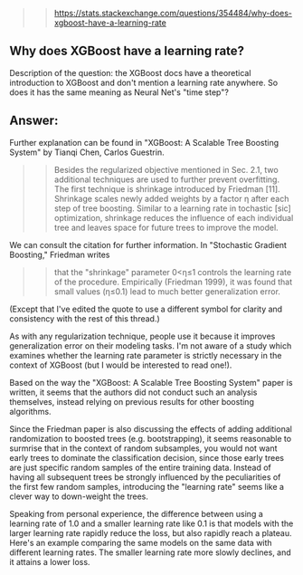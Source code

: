 
>> https://stats.stackexchange.com/questions/354484/why-does-xgboost-have-a-learning-rate

## Why does XGBoost have a learning rate?

Description of the question: the XGBoost docs have a theoretical introduction to XGBoost and don't mention a learning rate anywhere. So 
does it has the same meaning as Neural Net's "time step"?

## Answer:

Further explanation can be found in "XGBoost: A Scalable Tree Boosting System" by Tianqi Chen, Carlos Guestrin.

>> Besides the regularized objective mentioned in Sec. 2.1, two additional techniques are used to further prevent overfitting. 
>> The first technique is shrinkage introduced by Friedman [11]. 
>> Shrinkage scales newly added weights by a factor η after each step of tree boosting. 
>> Similar to a learning rate in tochastic [sic] optimization, 
>> shrinkage reduces the influence of each individual tree and leaves space for future trees to improve the model.

We can consult the citation for further information. In "Stochastic Gradient Boosting," Friedman writes

>> that the "shrinkage" parameter 0<η≤1 controls the learning rate of the procedure.
>> Empirically (Friedman 1999), it was found that small values (η≤0.1) lead to much better generalization error.

(Except that I've edited the quote to use a different symbol for clarity and consistency with the rest of this thread.)

As with any regularization technique, people use it because it improves generalization error on their modeling tasks. 
I'm not aware of a study which examines whether the learning rate parameter is strictly necessary in the context of XGBoost 
(but I would be interested to read one!). 

Based on the way the "XGBoost: A Scalable Tree Boosting System" paper is written, 
it seems that the authors did not conduct such an analysis themselves, 
instead relying on previous results for other boosting algorithms.

Since the Friedman paper is also discussing the effects of adding additional randomization to boosted trees 
(e.g. bootstrapping), it seems reasonable to surmrise that in the context of random subsamples, 
you would not want early trees to dominate the classification decision, 
since those early trees are just specific random samples of the entire training data. 
Instead of having all subsequent trees be strongly influenced by the peculiarities of the first few random samples, 
introducing the "learning rate" seems like a clever way to down-weight the trees.

Speaking from personal experience, 
the difference between using a learning rate of 1.0 and a smaller learning rate like 0.1 is that models 
with the larger learning rate rapidly reduce the loss, 
but also rapidly reach a plateau. 
Here's an example comparing the same models on the same data with different learning rates. 
The smaller learning rate more slowly declines, and it attains a lower loss.
